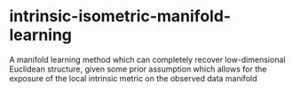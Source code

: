 # intrinsic-isometric-manifold-learning
A manifold learning method which can completely recover low-dimensional Euclidean structure, given some prior assumption which allows for the exposure of the local intrinsic metric on the observed data manifold
